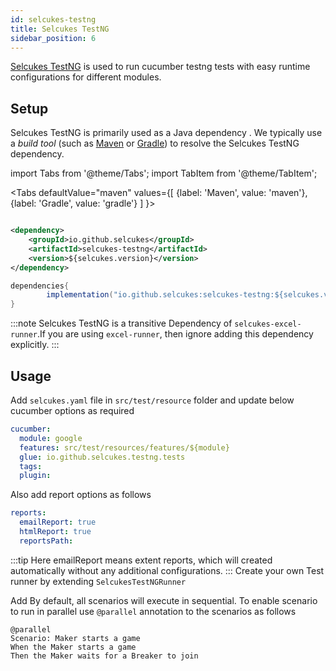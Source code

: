 ```yaml
---
id: selcukes-testng 
title: Selcukes TestNG 
sidebar_position: 6
---
```


[Selcukes TestNG](https://github.com/selcukes/selcukes-java/tree/master/selcukes-testng) is used to run cucumber testng
tests with easy runtime configurations for different modules.

## Setup

Selcukes TestNG is primarily used as a Java dependency . We typically use a _build tool_ (such
as [Maven](https://maven.apache.org/) or [Gradle](https://gradle.org/)) to resolve the Selcukes TestNG dependency.

import Tabs from '@theme/Tabs'; import TabItem from '@theme/TabItem';

<Tabs defaultValue="maven"
values={[
{label: 'Maven', value: 'maven'},{label: 'Gradle', value: 'gradle'}
]
}>

<TabItem value="maven">

```xml

<dependency>
    <groupId>io.github.selcukes</groupId>
    <artifactId>selcukes-testng</artifactId>
    <version>${selcukes.version}</version>
</dependency>
```

</TabItem>
<TabItem value="gradle">

```java
dependencies{
        implementation("io.github.selcukes:selcukes-testng:${selcukes.version}")
}
```

</TabItem>
</Tabs>

:::note 
Selcukes TestNG is a transitive Dependency of `selcukes-excel-runner`.If you are using `excel-runner`, then
ignore adding this dependency explicitly.
:::

## Usage

Add `selcukes.yaml` file in `src/test/resource` folder and update below cucumber options as required

```yaml
cucumber:
  module: google
  features: src/test/resources/features/${module}
  glue: io.github.selcukes.testng.tests
  tags:
  plugin:
```

Also add report options as follows

```yaml
reports:
  emailReport: true
  htmlReport: true
  reportsPath:
```

:::tip 
Here emailReport means extent reports, which will created automatically without any additional configurations.
:::
Create your own Test runner by extending `SelcukesTestNGRunner`

Add By default, all scenarios will execute in sequential. To enable scenario to run in parallel use `@parallel`
annotation to the scenarios as follows

```
@parallel
Scenario: Maker starts a game
When the Maker starts a game
Then the Maker waits for a Breaker to join
```